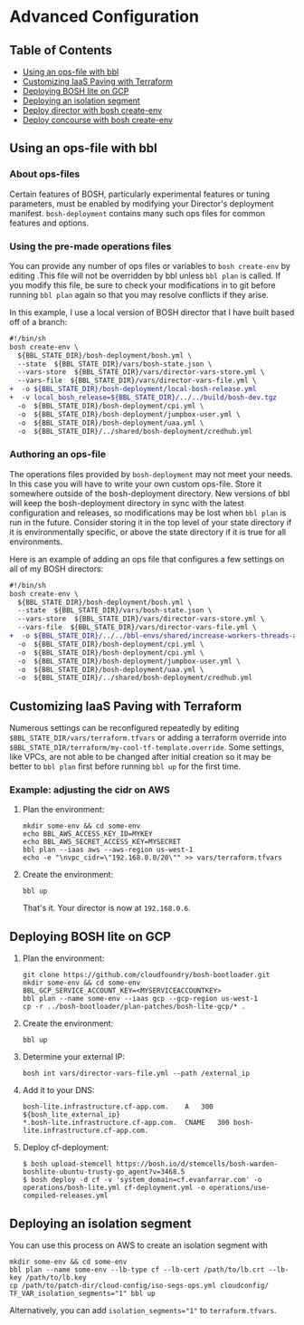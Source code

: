 # Advanced Configuration

## Table of Contents
* <a href='#opsfile'>Using an ops-file with bbl</a>
* <a href='#terraform'>Customizing IaaS Paving with Terraform</a>
* <a href='#boshlite'>Deploying BOSH lite on GCP</a>
* <a href='#isoseg'>Deploying an isolation segment</a>
* <a href='#director'>Deploy director with bosh create-env</a>
* <a href='#concourse'>Deploy concourse with bosh create-env</a>


## <a name='opsfile'></a>Using an ops-file with bbl

### About ops-files

Certain features of BOSH, particularly experimental features or tuning parameters, must be enabled by modifying your
Director's deployment manifest. `bosh-deployment` contains many such ops files for common features and options.

### Using the pre-made operations files
You can provide any number of ops files or variables to `bosh create-env` by editing .This file will not be overridden by bbl unless `bbl plan` is
called. If you modify this file, be sure to check your modifications in to git before running `bbl plan` again so that
you may resolve conflicts if they arise.

In this example, I use a local version of BOSH director that I have built based off of a branch:
```diff
#!/bin/sh
bosh create-env \
  ${BBL_STATE_DIR}/bosh-deployment/bosh.yml \
  --state  ${BBL_STATE_DIR}/vars/bosh-state.json \
  --vars-store  ${BBL_STATE_DIR}/vars/director-vars-store.yml \
  --vars-file  ${BBL_STATE_DIR}/vars/director-vars-file.yml \
+  -o ${BBL_STATE_DIR}/bosh-deployment/local-bosh-release.yml
+  -v local_bosh_release=${BBL_STATE_DIR}/../../build/bosh-dev.tgz
  -o  ${BBL_STATE_DIR}/bosh-deployment/cpi.yml \
  -o  ${BBL_STATE_DIR}/bosh-deployment/jumpbox-user.yml \
  -o  ${BBL_STATE_DIR}/bosh-deployment/uaa.yml \
  -o  ${BBL_STATE_DIR}/../shared/bosh-deployment/credhub.yml 
```

### Authoring an ops-file
The operations files provided by `bosh-deployment` may not meet your needs. In this case you will have to write your own
custom ops-file. Store it somewhere outside of the bosh-deployment directory. New versions of bbl will keep the
bosh-deployment directory in sync with the latest configuration and releases, so modifications may be lost when
`bbl plan` is run in the future. Consider storing it in the top level of your state directory if it is environmentally
specific, or above the state directory if it is true for all environments.

Here is an example of adding an ops file that configures a few settings on all of my BOSH directors:  
```diff
#!/bin/sh
bosh create-env \
  ${BBL_STATE_DIR}/bosh-deployment/bosh.yml \
  --state  ${BBL_STATE_DIR}/vars/bosh-state.json \
  --vars-store  ${BBL_STATE_DIR}/vars/director-vars-store.yml \
  --vars-file  ${BBL_STATE_DIR}/vars/director-vars-file.yml \
+  -o ${BBL_STATE_DIR}/../../bbl-envs/shared/increase-workers-threads-and-flush-arp.yml
  -o  ${BBL_STATE_DIR}/bosh-deployment/cpi.yml \
  -o  ${BBL_STATE_DIR}/bosh-deployment/cpi.yml \
  -o  ${BBL_STATE_DIR}/bosh-deployment/jumpbox-user.yml \
  -o  ${BBL_STATE_DIR}/bosh-deployment/uaa.yml \
  -o  ${BBL_STATE_DIR}/../shared/bosh-deployment/credhub.yml
```
## <a name='terraform'></a>Customizing IaaS Paving with Terraform
Numerous settings can be reconfigured repeatedly by editing `$BBL_STATE_DIR/vars/terraform.tfvars` or adding a terraform override into  `$BBL_STATE_DIR/terraform/my-cool-tf-template.override`. Some settings, like VPCs, are not able to be changed after initial creation so it may be better to `bbl plan` first before running `bbl up` for the first time.

### Example: adjusting the cidr on AWS
1. Plan the environment:
    ```
    mkdir some-env && cd some-env
    echo BBL_AWS_ACCESS_KEY_ID=MYKEY
    echo BBL_AWS_SECRET_ACCESS_KEY=MYSECRET
    bbl plan --iaas aws --aws-region us-west-1
    echo -e "\nvpc_cidr=\"192.168.0.0/20\"" >> vars/terraform.tfvars
    ```
1. Create the environment:
    ```
    bbl up
    ```
    That's it. Your director is now at `192.168.0.6`.

## <a name='boshlite'></a>Deploying BOSH lite on GCP
1. Plan the environment:
    ```
    git clone https://github.com/cloudfoundry/bosh-bootloader.git
    mkdir some-env && cd some-env
    BBL_GCP_SERVICE_ACCOUNT_KEY=<MYSERVICEACCOUNTKEY>
    bbl plan --name some-env --iaas gcp --gcp-region us-west-1
    cp -r ../bosh-bootloader/plan-patches/bosh-lite-gcp/* .
    ```
1. Create the environment:
    ```
    bbl up
    ```
1. Determine your external IP:
    ```
    bosh int vars/director-vars-file.yml --path /external_ip
    ```
1. Add it to your DNS:
    ```
    bosh-lite.infrastructure.cf-app.com.	A	300	${bosh_lite_external_ip}
    *.bosh-lite.infrastructure.cf-app.com.	CNAME	300	bosh-lite.infrastructure.cf-app.com.
    ```
1. Deploy cf-deployment:
    ```
    $ bosh upload-stemcell https://bosh.io/d/stemcells/bosh-warden-boshlite-ubuntu-trusty-go_agent?v=3468.5
    $ bosh deploy -d cf -v 'system_domain=cf.evanfarrar.com' -o operations/bosh-lite.yml cf-deployment.yml -o operations/use-compiled-releases.yml
    ```

## <a name='isoseg'></a>Deploying an isolation segment
You can use this process on AWS to create an isolation segment with 
```
mkdir some-env && cd some-env
bbl plan --name some-env --lb-type cf --lb-cert /path/to/lb.crt --lb-key /path/to/lb.key
cp /path/to/patch-dir/cloud-config/iso-segs-ops.yml cloudconfig/
TF_VAR_isolation_segments="1" bbl up
```
Alternatively, you can add `isolation_segments="1"` to `terraform.tfvars`.
